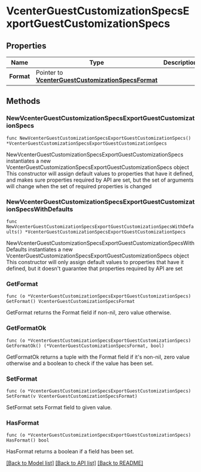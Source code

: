 # VcenterGuestCustomizationSpecsExportGuestCustomizationSpecs

## Properties

Name | Type | Description | Notes
------------ | ------------- | ------------- | -------------
**Format** | Pointer to [**VcenterGuestCustomizationSpecsFormat**](VcenterGuestCustomizationSpecsFormat.md) |  | [optional] 

## Methods

### NewVcenterGuestCustomizationSpecsExportGuestCustomizationSpecs

`func NewVcenterGuestCustomizationSpecsExportGuestCustomizationSpecs() *VcenterGuestCustomizationSpecsExportGuestCustomizationSpecs`

NewVcenterGuestCustomizationSpecsExportGuestCustomizationSpecs instantiates a new VcenterGuestCustomizationSpecsExportGuestCustomizationSpecs object
This constructor will assign default values to properties that have it defined,
and makes sure properties required by API are set, but the set of arguments
will change when the set of required properties is changed

### NewVcenterGuestCustomizationSpecsExportGuestCustomizationSpecsWithDefaults

`func NewVcenterGuestCustomizationSpecsExportGuestCustomizationSpecsWithDefaults() *VcenterGuestCustomizationSpecsExportGuestCustomizationSpecs`

NewVcenterGuestCustomizationSpecsExportGuestCustomizationSpecsWithDefaults instantiates a new VcenterGuestCustomizationSpecsExportGuestCustomizationSpecs object
This constructor will only assign default values to properties that have it defined,
but it doesn't guarantee that properties required by API are set

### GetFormat

`func (o *VcenterGuestCustomizationSpecsExportGuestCustomizationSpecs) GetFormat() VcenterGuestCustomizationSpecsFormat`

GetFormat returns the Format field if non-nil, zero value otherwise.

### GetFormatOk

`func (o *VcenterGuestCustomizationSpecsExportGuestCustomizationSpecs) GetFormatOk() (*VcenterGuestCustomizationSpecsFormat, bool)`

GetFormatOk returns a tuple with the Format field if it's non-nil, zero value otherwise
and a boolean to check if the value has been set.

### SetFormat

`func (o *VcenterGuestCustomizationSpecsExportGuestCustomizationSpecs) SetFormat(v VcenterGuestCustomizationSpecsFormat)`

SetFormat sets Format field to given value.

### HasFormat

`func (o *VcenterGuestCustomizationSpecsExportGuestCustomizationSpecs) HasFormat() bool`

HasFormat returns a boolean if a field has been set.


[[Back to Model list]](../README.md#documentation-for-models) [[Back to API list]](../README.md#documentation-for-api-endpoints) [[Back to README]](../README.md)


